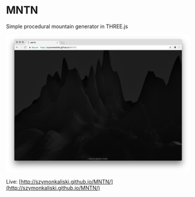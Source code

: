 # MNTN

Simple procedural mountain generator in THREE.js

<p align="center"><img src="assets/screenshot.png" alt="screenshot" style="max-width:100%;"></p>

Live: [http://szymonkaliski.github.io/MNTN/](http://szymonkaliski.github.io/MNTN/)
